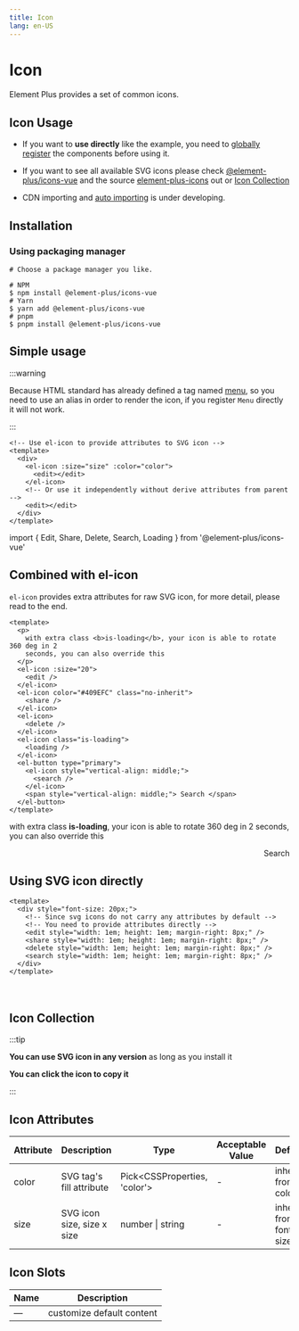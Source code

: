 ```yaml
---
title: Icon
lang: en-US
---
```


# Icon

Element Plus provides a set of common icons.

## Icon Usage

- If you want to **use directly** like the example, you need to [globally register](https://v3.vuejs.org/guide/component-registration.html#global-registration) the components before using it.

- If you want to see all available SVG icons please check [@element-plus/icons-vue](https://unpkg.com/browse/@element-plus/icons-vue@latest/dist/es/) and the source [element-plus-icons](https://github.com/element-plus/element-plus-icons) out or [Icon Collection](#icons-collection)

- CDN importing and [auto importing](https://github.com/antfu/unplugin-icons) is under developing.

## Installation

### Using packaging manager

```shell
# Choose a package manager you like.

# NPM
$ npm install @element-plus/icons-vue
# Yarn
$ yarn add @element-plus/icons-vue
# pnpm
$ pnpm install @element-plus/icons-vue
```

## Simple usage

:::warning

Because HTML standard has already defined a tag named [menu](https://developer.mozilla.org/en-US/docs/Web/HTML/Element/menu),
so you need to use an alias in order to render the icon, if you register `Menu` directly it will not work.

:::

```vue
<!-- Use el-icon to provide attributes to SVG icon -->
<template>
  <div>
    <el-icon :size="size" :color="color">
      <edit></edit>
    </el-icon>
    <!-- Or use it independently without derive attributes from parent -->
    <edit></edit>
  </div>
</template>
```

<vp-script setup>
import { Edit, Share, Delete, Search, Loading } from '@element-plus/icons-vue'
</vp-script>

<ElRow>
  <div>
    <ElIcon :size="30">
      <Edit />
    </ElIcon>
    <Edit />
  </div>
</ElRow>

## Combined with el-icon

`el-icon` provides extra attributes for raw SVG icon, for more detail, please read to the end.

```vue
<template>
  <p>
    with extra class <b>is-loading</b>, your icon is able to rotate 360 deg in 2
    seconds, you can also override this
  </p>
  <el-icon :size="20">
    <edit />
  </el-icon>
  <el-icon color="#409EFC" class="no-inherit">
    <share />
  </el-icon>
  <el-icon>
    <delete />
  </el-icon>
  <el-icon class="is-loading">
    <loading />
  </el-icon>
  <el-button type="primary">
    <el-icon style="vertical-align: middle;">
      <search />
    </el-icon>
    <span style="vertical-align: middle;"> Search </span>
  </el-button>
</template>
```

<ElRow>
  <p>
    with extra class <b>is-loading</b>, your icon is able to rotate 360 deg in 2
    seconds, you can also override this
  </p>
  <div style="display: flex; align-items: center; justify-content: space-between; width: 100%;">
    <ElIcon :size="20">
      <Edit />
    </ElIcon>
    <ElIcon color="#409EFC" class="no-inherit">
      <Share />
    </ElIcon>
    <ElIcon>
      <Delete />
    </ElIcon>
    <ElIcon class="is-loading">
      <Loading />
    </ElIcon>
    <ElButton type="primary">
      <ElIcon style="vertical-align: middle; color: #fff;">
        <Search />
      </ElIcon>
      <span style="vertical-align: middle;"> Search </span>
    </ElButton>
  </div>
</ElRow>

## Using SVG icon directly

```vue
<template>
  <div style="font-size: 20px;">
    <!-- Since svg icons do not carry any attributes by default -->
    <!-- You need to provide attributes directly -->
    <edit style="width: 1em; height: 1em; margin-right: 8px;" />
    <share style="width: 1em; height: 1em; margin-right: 8px;" />
    <delete style="width: 1em; height: 1em; margin-right: 8px;" />
    <search style="width: 1em; height: 1em; margin-right: 8px;" />
  </div>
</template>
```

<ElRow>
  <div style="font-size: 20px;">
    <!-- Since svg icons do not carry any attributes by default -->
    <!-- You need to provide attributes directly -->
    <Edit style="width: 1em; height: 1em; margin-right: 8px;" />
    <Share style="width: 1em; height: 1em; margin-right: 8px;" />
    <Delete style="width: 1em; height: 1em; margin-right: 8px;" />
    <Search style="width: 1em; height: 1em; margin-right: 8px;" />
  </div>
</ElRow>

## Icon Collection

:::tip

**You can use SVG icon in any version** as long as you install it

**You can click the icon to copy it**

:::

<IconList />

## Icon Attributes

| Attribute | Description                | Type                           | Acceptable Value | Default                |
| --------- | -------------------------- | ------------------------------ | ---------------- | ---------------------- |
| color     | SVG tag's fill attribute   | Pick\<CSSProperties, 'color'\> | -                | inherit from color     |
| size      | SVG icon size, size x size | number \| string               | -                | inherit from font size |

## Icon Slots

| Name | Description               |
| ---- | ------------------------- |
| —    | customize default content |
